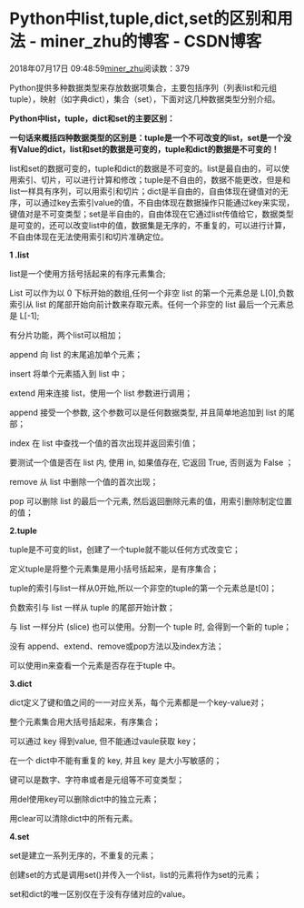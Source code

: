 # Python中list,tuple,dict,set的区别和用法 - miner_zhu的博客 - CSDN博客





2018年07月17日 09:48:59[miner_zhu](https://me.csdn.net/miner_zhu)阅读数：379








Python提供多种数据类型来存放数据项集合，主要包括序列（列表list和元组tuple），映射（如字典dict），集合（set），下面对这几种数据类型分别介绍。

**Python中list，tuple，dict和set的主要区别：**

**一句话来概括四种数据类型的区别是：tuple是一个不可改变的list，set是一个没有Value的dict，list和set的数据是可变的，tuple和dict的数据是不可变的！**

list和set的数据可变的，tuple和dict的数据是不可变的。list是最自由的，可以使用索引、切片，可以进行计算和修改；tuple是不自由的，数据不能更改，但是和list一样具有序列，可以用索引和切片；dict是半自由的，自由体现在键值对的无序，可以通过key去索引value的值，不自由体现在数据操作只能通过key来实现，键值对是不可变类型；set是半自由的，自由体现在它通过list传值给它，数据类型是可变的，还可以改变list中的值，数据集是无序的，不重复的，可以进行计算，不自由体现在无法使用索引和切片准确定位。



**1 .list**

list是一个使用方括号括起来的有序元素集合;

List 可以作为以 0 下标开始的数组,任何一个非空 list 的第一个元素总是 L[0],负数索引从 list 的尾部开始向前计数来存取元素。任何一个非空的 list 最后一个元素总是 L[-1];

有分片功能，两个list可以相加；

append 向 list 的末尾追加单个元素；

insert 将单个元素插入到 list 中； 

extend 用来连接 list，使用一个 list 参数进行调用；

append 接受一个参数, 这个参数可以是任何数据类型, 并且简单地追加到 list 的尾部；

index 在 list 中查找一个值的首次出现并返回索引值；

要测试一个值是否在 list 内, 使用 in, 如果值存在, 它返回 True, 否则返为 False ；

remove 从 list 中删除一个值的首次出现；

pop 可以删除 list 的最后一个元素, 然后返回删除元素的值，用索引删除制定位置的值；



**2.tuple**

tuple是不可变的list，创建了一个tuple就不能以任何方式改变它；

定义tuple是将整个元素集是用小括号括起来，是有序集合；

tuple的索引与list一样从0开始,所以一个非空的tuple的第一个元素总是t[0]；

负数索引与 list 一样从 tuple 的尾部开始计数；

与 list 一样分片 (slice) 也可以使用。分割一个 tuple 时, 会得到一个新的 tuple；

没有 append、extend、remove或pop方法以及index方法；

可以使用in来查看一个元素是否存在于tuple 中。



**3.dict**

dict定义了键和值之间的一一对应关系，每个元素都是一个key-value对；

整个元素集合用大括号括起来，有序集合；

可以通过 key 得到value, 但不能通过vaule获取 key；

在一个 dict中不能有重复的 key, 并且 key 是大小写敏感的；

键可以是数字、字符串或者是元组等不可变类型；

用del使用key可以删除dict中的独立元素； 

用clear可以清除dict中的所有元素。



**4.set**

set是建立一系列无序的，不重复的元素；

创建set的方式是调用set()并传入一个list，list的元素将作为set的元素；

set和dict的唯一区别仅在于没有存储对应的value。




